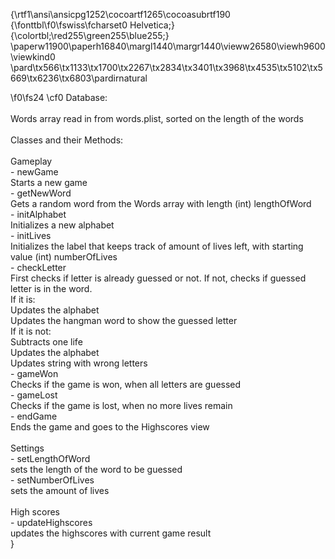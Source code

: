 {\rtf1\ansi\ansicpg1252\cocoartf1265\cocoasubrtf190
{\fonttbl\f0\fswiss\fcharset0 Helvetica;}
{\colortbl;\red255\green255\blue255;}
\paperw11900\paperh16840\margl1440\margr1440\vieww26580\viewh9600\viewkind0
\pard\tx566\tx1133\tx1700\tx2267\tx2834\tx3401\tx3968\tx4535\tx5102\tx5669\tx6236\tx6803\pardirnatural

\f0\fs24 \cf0 Database:\
\
Words array read in from words.plist, sorted on the length of the words\
\
Classes and their Methods:\
\
	Gameplay\
		- newGame\
			Starts a new game\
		- getNewWord\
			Gets a random word from the Words array with length (int) lengthOfWord\
		- initAlphabet\
			Initializes a new alphabet\
		- initLives\
			Initializes the label that keeps track of amount of lives left, with starting value (int) numberOfLives\
		- checkLetter\
				First checks if letter is already guessed or not. If not, checks if guessed letter is in the word. \
				If it is:\
					Updates the alphabet\
					Updates the hangman word to show the guessed letter\
				If it is not:\
					Subtracts one life\
					Updates the alphabet\
					Updates string with wrong letters\
		- gameWon\
			Checks if the game is won, when all letters are guessed\
		- gameLost\
			Checks if the game is lost, when no more lives remain\
		- endGame\
			Ends the game and goes to the Highscores view\
					\
	Settings\
		- setLengthOfWord\
			sets the length of the word to be guessed\
		- setNumberOfLives\
			sets the amount of lives\
\
	High scores\
		- updateHighscores\
			updates the highscores with current game result\
}
